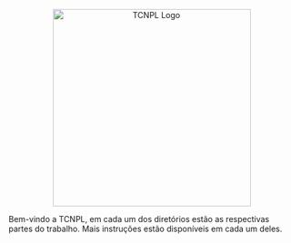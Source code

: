 <p align="center">
  <img src="https://this-loli-have-a.pretty-pant.su/mkggDgyoOk.PNG" width="348" title="TCNPL Logo">
</p>

Bem-vindo a TCNPL, em cada um dos diretórios estão as respectivas partes do trabalho. Mais instruções estão disponíveis em cada um deles. 